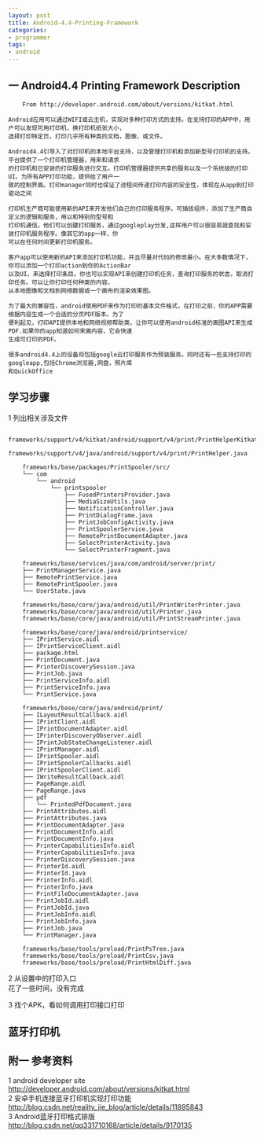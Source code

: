 ```yaml
---
layout: post
title: Android-4.4-Printing-Framework
categories:
- programmer
tags:
- android
---
```



##	一	Android4.4 Printing Framework Description

		From http://developer.android.com/about/versions/kitkat.html

	Android应用可以通过WIFI或云主机，实现对多种打印方式的支持。在支持打印的APP中，用户可以发现可用打印机，换打印机纸张大小，
	选择打印特定页，打印几乎所有种类的文档，图像，或文件。

	Android4.4引导入了对打印机的本地平台支持，以及管理打印机和添加新型号打印机的支持。平台提供了一个打印机管理器，用来和请求
	的打印机和已安装的打印服务进行交互。打印机管理器提供共享的服务以及一个系统级的打印UI。为所有APP打印功能，提供给了用户一
	致的控制界面。打印manager同时也保证了进程间传递打印内容的安全性，体现在从app到打印驱动之间

	打印机生产商可能使用新的API来开发他们自己的打印服务程序。可插拔组件，添加了生产商自定义的逻辑和服务，用以和特别的型号和
	打印机通信。他们可以创建打印服务，通过googleplay分发,这样用户可以很容易就查找和安装打印机服务程序。像其它的app一样，你
	可以在任何时间更新打印机服务。

	客户app可以使用新的API来添加打印机功能，并且尽量对代码的修改最小。在大多数情况下，你可以添加一个打印action到你的ActionBar
	以及UI，来选择打印条目。你也可以实现API来创建打印机任务，查询打印服务的状态，取消打印任务。可以让你打印任何种类的内容，
	从本地图像和文档到网络数据或一个画布的渲染效果图。

	为了最大的兼容性，android使用PDF来作为打印的基本文件格式，在打印之前，你的APP需要根据内容生成一个合适的分页PDF版本。为了
	便利起见，打印API提供本地和网络视频帮助类，让你可以使用android标准的画图API来生成PDF.如果你的app知道如何来画内容，它会快速
	生成可打印的PDF。

	很多android4.4上的设备将包括google云打印服务作为预装服务。同时还有一些支持打印的googleapp,包括Chrome浏览器,网盘，照片库
	和QuickOffice


##	学习步骤

1	列出相关涉及文件		

		frameworks/support/v4/kitkat/android/support/v4/print/PrintHelperKitkat.java
		frameworks/support/v4/java/android/support/v4/print/PrintHelper.java

		frameworks/base/packages/PrintSpooler/src/
		└── com
			└── android
				└── printspooler
					├── FusedPrintersProvider.java
					├── MediaSizeUtils.java
					├── NotificationController.java
					├── PrintDialogFrame.java
				    ├── PrintJobConfigActivity.java
				    ├── PrintSpoolerService.java
				    ├── RemotePrintDocumentAdapter.java
					├── SelectPrinterActivity.java
					└── SelectPrinterFragment.java

		frameworks/base/services/java/com/android/server/print/
		├── PrintManagerService.java
		├── RemotePrintService.java
		├── RemotePrintSpooler.java
		└── UserState.java

		frameworks/base/core/java/android/util/PrintWriterPrinter.java
		frameworks/base/core/java/android/util/Printer.java
		frameworks/base/core/java/android/util/PrintStreamPrinter.java

		frameworks/base/core/java/android/printservice/
		├── IPrintService.aidl
		├── IPrintServiceClient.aidl
		├── package.html
		├── PrintDocument.java
		├── PrinterDiscoverySession.java
		├── PrintJob.java
		├── PrintServiceInfo.aidl
		├── PrintServiceInfo.java
		└── PrintService.java

		frameworks/base/core/java/android/print/
		├── ILayoutResultCallback.aidl
		├── IPrintClient.aidl
		├── IPrintDocumentAdapter.aidl
		├── IPrinterDiscoveryObserver.aidl
		├── IPrintJobStateChangeListener.aidl
		├── IPrintManager.aidl
		├── IPrintSpooler.aidl
		├── IPrintSpoolerCallbacks.aidl
		├── IPrintSpoolerClient.aidl
		├── IWriteResultCallback.aidl
		├── PageRange.aidl
		├── PageRange.java
		├── pdf
		│   └── PrintedPdfDocument.java
		├── PrintAttributes.aidl
		├── PrintAttributes.java
		├── PrintDocumentAdapter.java
		├── PrintDocumentInfo.aidl
		├── PrintDocumentInfo.java
		├── PrinterCapabilitiesInfo.aidl
		├── PrinterCapabilitiesInfo.java
		├── PrinterDiscoverySession.java
		├── PrinterId.aidl
		├── PrinterId.java
		├── PrinterInfo.aidl
		├── PrinterInfo.java
		├── PrintFileDocumentAdapter.java
		├── PrintJobId.aidl
		├── PrintJobId.java
		├── PrintJobInfo.aidl
		├── PrintJobInfo.java
		├── PrintJob.java
		└── PrintManager.java

		frameworks/base/tools/preload/PrintPsTree.java
		frameworks/base/tools/preload/PrintCsv.java
		frameworks/base/tools/preload/PrintHtmlDiff.java



2	从设置中的打印入口		
	花了一些时间，没有完成

3	找个APK，看如何调用打印接口打印








##	蓝牙打印机
	


##	附一	参考资料		
1	android developer site		
	http://developer.android.com/about/versions/kitkat.html			
2	安卓手机连接蓝牙打印机实现打印功能		
	http://blog.csdn.net/reality_jie_blog/article/details/11895843		
3	Android蓝牙打印格式排版		
	http://blog.csdn.net/qq331710168/article/details/9170135		

